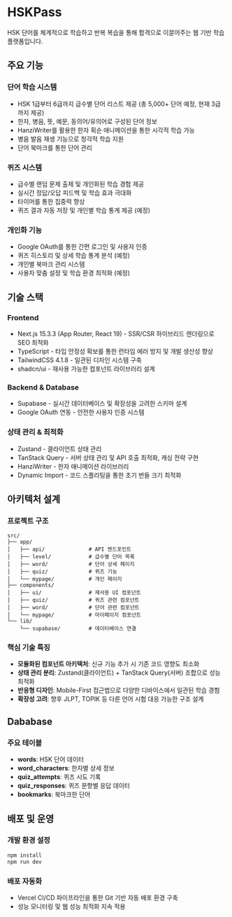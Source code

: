 # HSKPass

HSK 단어를 체계적으로 학습하고 반복 복습을 통해 합격으로 이끌어주는 웹 기반 학습 플랫폼입니다.

## 주요 기능

### 단어 학습 시스템
- HSK 1급부터 6급까지 급수별 단어 리스트 제공 (총 5,000+ 단어 예정, 현재 3급 까지 제공)
- 한자, 병음, 뜻, 예문, 동의어/유의어로 구성된 단어 정보
- HanziWriter를 활용한 한자 획순 애니메이션을 통한 시각적 학습 가능
- 병음 발음 재생 기능으로 청각적 학습 지원
- 단어 북마크를 통한 단어 관리

### 퀴즈 시스템
- 급수별 랜덤 문제 출제 및 개인화된 학습 경험 제공
- 실시간 정답/오답 피드백 및 학습 효과 극대화
- 타이머를 통한 집중력 향상
- 퀴즈 결과 자동 저장 및 개인별 학습 통계 제공 (예정)

### 개인화 기능
- Google OAuth를 통한 간편 로그인 및 사용자 인증
- 퀴즈 히스토리 및 상세 학습 통계 분석 (예정)
- 개인별 북마크 관리 시스템
- 사용자 맞춤 설정 및 학습 환경 최적화 (예정)

## 기술 스택

### Frontend
- Next.js 15.3.3 (App Router, React 19) - SSR/CSR 하이브리드 렌더링으로 SEO 최적화
- TypeScript - 타입 안정성 확보를 통한 런타임 에러 방지 및 개발 생산성 향상
- TailwindCSS 4.1.8 - 일관된 디자인 시스템 구축
- shadcn/ui - 재사용 가능한 컴포넌트 라이브러리 설계

### Backend & Database
- Supabase - 실시간 데이터베이스 및 확장성을 고려한 스키마 설계
- Google OAuth 연동 - 안전한 사용자 인증 시스템

### 상태 관리 & 최적화
- Zustand - 클라이언트 상태 관리
- TanStack Query - 서버 상태 관리 및 API 호출 최적화, 캐싱 전략 구현
- HanziWriter - 한자 애니메이션 라이브러리
- Dynamic Import - 코드 스플리팅을 통한 초기 번들 크기 최적화

## 아키텍처 설계

### 프로젝트 구조
```
src/
├── app/
│   ├── api/              # API 엔드포인트
│   ├── level/            # 급수별 단어 목록
│   ├── word/             # 단어 상세 페이지
│   ├── quiz/             # 퀴즈 기능
│   └── mypage/           # 개인 페이지
├── components/
│   ├── ui/               # 재사용 UI 컴포넌트
│   ├── quiz/             # 퀴즈 관련 컴포넌트
│   ├── word/             # 단어 관련 컴포넌트
│   └── mypage/           # 마이페이지 컴포넌트
└── lib/
    └── supabase/         # 데이터베이스 연결
```

### 핵심 기술 특징
- **모듈화된 컴포넌트 아키텍처**: 신규 기능 추가 시 기존 코드 영향도 최소화
- **상태 관리 분리**: Zustand(클라이언트) + TanStack Query(서버) 조합으로 성능 최적화
- **반응형 디자인**: Mobile-First 접근법으로 다양한 디바이스에서 일관된 학습 경험
- **확장성 고려**: 향후 JLPT, TOPIK 등 다른 언어 시험 대응 가능한 구조 설계

## Dababase

### 주요 테이블
- **words**: HSK 단어 데이터
- **word_characters**: 한자별 상세 정보
- **quiz_attempts**: 퀴즈 시도 기록
- **quiz_responses**: 퀴즈 문항별 응답 데이터
- **bookmarks**: 북마크한 단어

## 배포 및 운영

### 개발 환경 설정
```bash
npm install
npm run dev
```

### 배포 자동화
- Vercel CI/CD 파이프라인을 통한 Git 기반 자동 배포 환경 구축
- 성능 모니터링 및 웹 성능 최적화 지속 적용

